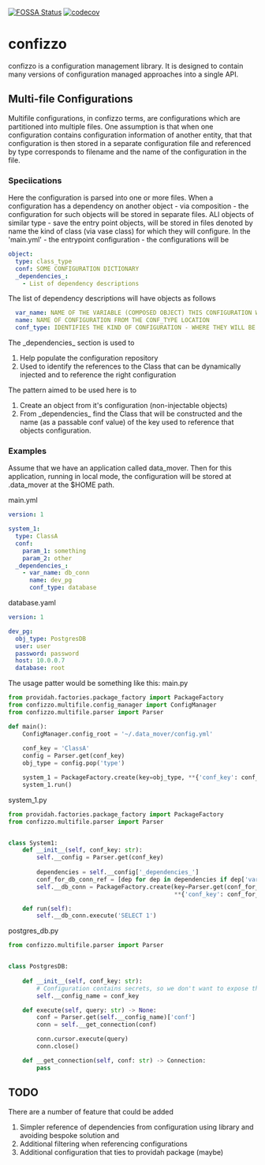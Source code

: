 [![FOSSA Status](https://app.fossa.com/api/projects/git%2Bgitlab.com%2Fhashmapinc%2Fctso%2Futilities%2Fconfizzo.svg?type=shield)](https://app.fossa.com/projects/git%2Bgitlab.com%2Fhashmapinc%2Fctso%2Futilities%2Fconfizzo?ref=badge_shield)
[![codecov](https://codecov.io/gl/hashmapinc:ctso:utilities/confizzo/branch/%5Cx646576656c6f706d656e74/graph/badge.svg?token=ITYIXT92BE)](https://codecov.io/gl/hashmapinc:ctso:utilities/confizzo)
# confizzo

confizzo is a configuration management library. It is designed to contain many versions of configuration managed approaches into a single API.

## Multi-file Configurations

Multifile configurations, in confizzo terms, are configurations which are partitioned into multiple files. One assumption is that when one configuration contains configuration information of another entity, that that configuration is then stored in a separate configuration file and referenced by type corresponds to filename and the name of the configuration in the file.

### Speciications

Here the configuration is parsed into one or more files. When a configuration has a dependency on another object - via composition - the configuration for such 
objects will be stored in separate files. ALl objects of similar type - save the entry point objects, will be stored in files denoted by name the kind of class 
(via vase class) for which they will configure. In the 'main.yml' - the entrypoint configuration - the configurations will be 

````yaml
object:
  type: class_type
  conf: SOME CONFIGURATION DICTIONARY
  _dependencies_:
    - List of dependency descriptions
````

The list of dependency descriptions will have objects as follows
```yaml
  var_name: NAME OF THE VARIABLE (COMPOSED OBJECT) THIS CONFIGURATION WILL BELONG TO
  name: NAME OF CONFIGURATION FROM THE CONF_TYPE LOCATION
  conf_type: IDENTIFIES THE KIND OF CONFIGURATION - WHERE THEY WILL BE STORED.
```

The \_dependencies\_ section is used to
1. Help populate the configuration repository
1. Used to identify the references to the Class that can be dynamically injected and to reference the right configuration

The pattern aimed to be used here is to
1. Create an object from it's configuration (non-injectable objects)
1. From \_dependencies\_ find the Class that will be constructed and the name (as a passable conf value) of the key used to reference that objects configuration.

### Examples
Assume that we have an application called data_mover. Then for this application, running in local mode, the configuration will be stored at .data_mover at the $HOME path.

main.yml
```yaml
version: 1

system_1:
  type: ClassA
  conf:
    param_1: something
    param_2: other
  _dependencies_:
    - var_name: db_conn
      name: dev_pg
      conf_type: database
```

database.yaml
```yaml
version: 1

dev_pg:
  obj_type: PostgresDB
  user: user
  password: password
  host: 10.0.0.7
  database: root
```

The usage patter would be something like this:
main.py
```python
from providah.factories.package_factory import PackageFactory
from confizzo.multifile.config_manager import ConfigManager
from confizzo.multifile.parser import Parser

def main():
    ConfigManager.config_root = '~/.data_mover/config.yml'
    
    conf_key = 'ClassA' 
    config = Parser.get(conf_key)
    obj_type = config.pop('type')

    system_1 = PackageFactory.create(key=obj_type, **{'conf_key': conf_key})
    system_1.run()
```

system_1.py
```python
from providah.factories.package_factory import PackageFactory
from confizzo.multifile.parser import Parser


class System1:
    def __init__(self, conf_key: str):
        self.__config = Parser.get(conf_key)
        
        dependencies = self.__config['_dependencies_']
        conf_for_db_conn_ref = [dep for dep in dependencies if dep['var_name'] == 'db_conn']
        self.__db_conn = PackageFactory.create(key=Parser.get(conf_for_db_conn_ref['type']), 
                                               **{'conf_key': conf_for_db_conn_ref['name']})

    def run(self):
        self.__db_conn.execute('SELECT 1')

```

postgres_db.py
```python
from confizzo.multifile.parser import Parser


class PostgresDB:
    
    def __init__(self, conf_key: str):
        # Configuration contains secrets, so we don't want to expose this except when executing a query.
        self.__config_name = conf_key 

    def execute(self, query: str) -> None:
        conf = Parser.get(self.__config_name)['conf']
        conn = self.__get_connection(conf)

        conn.cursor.execute(query)
        conn.close()

    def __get_connection(self, conf: str) -> Connection:
        pass
```

## TODO
There are a number of feature that could be added
1. Simpler reference of dependencies from configuration using library and avoiding bespoke solution and 
1. Additional filtering when referencing configurations
1. Additional configuration that ties to providah package (maybe)